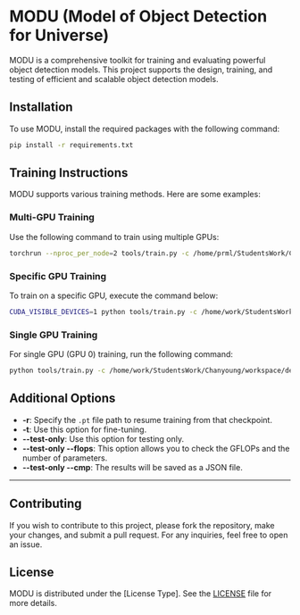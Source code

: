 # MODU (Model of Object Detection for Universe)

MODU is a comprehensive toolkit for training and evaluating powerful object detection models. This project supports the design, training, and testing of efficient and scalable object detection models.

## Installation

To use MODU, install the required packages with the following command:

```bash
pip install -r requirements.txt
```

## Training Instructions

MODU supports various training methods. Here are some examples:

### Multi-GPU Training

Use the following command to train using multiple GPUs:

```bash
torchrun --nproc_per_node=2 tools/train.py -c /home/prml/StudentsWork/Chanyoung/workspace/detection/detr/graduate_project/configs/rtdetr_pos_attn/r50_coco_72epc_pos_cond.yml
```

### Specific GPU Training

To train on a specific GPU, execute the command below:

```bash
CUDA_VISIBLE_DEVICES=1 python tools/train.py -c /home/work/StudentsWork/Chanyoung/workspace/detection/detr/graduate_project/configs/rtdetr/convnext_ag_256dim_coco_48epc_pos.yml
```

### Single GPU Training

For single GPU (GPU 0) training, run the following command:

```bash
python tools/train.py -c /home/work/StudentsWork/Chanyoung/workspace/detection/detr/graduate_project/configs/rtdetr/convnext_ag_256dim_coco_tuning.yml -t /home/work/StudentsWork/Chanyoung/workspace/_experiments/graduate/rtdetr_convnext_ag_256dim_coco_241017/best.pth
```

## Additional Options

- **-r**: Specify the `.pt` file path to resume training from that checkpoint.
- **-t**: Use this option for fine-tuning.
- **--test-only**: Use this option for testing only.
- **--test-only --flops**: This option allows you to check the GFLOPs and the number of parameters.
- **--test-only --cmp**: The results will be saved as a JSON file.

---

## Contributing

If you wish to contribute to this project, please fork the repository, make your changes, and submit a pull request. For any inquiries, feel free to open an issue.

## License

MODU is distributed under the [License Type]. See the [LICENSE](./LICENSE) file for more details.
